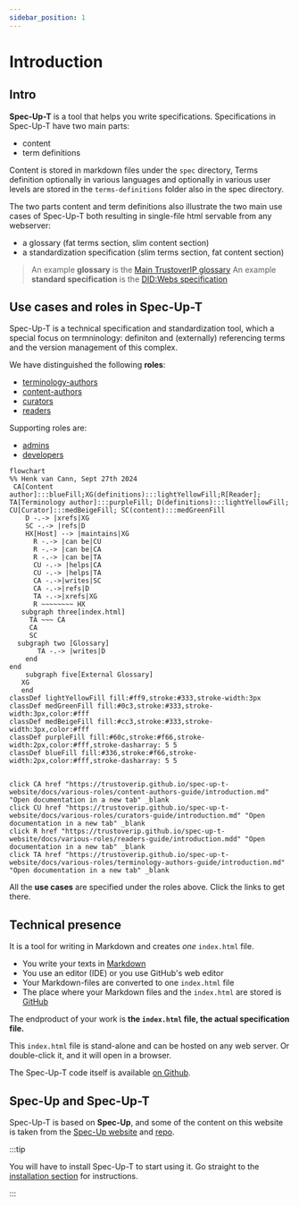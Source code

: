 ```yaml
---
sidebar_position: 1
---
```


# Introduction

## Intro

**Spec-Up-T** is a tool that helps you write specifications. Specifications in Spec-Up-T have two main parts:
* content 
* term definitions

Content is stored in markdown files under the `spec` directory, Terms definition optionally in various languages and optionally in various user levels are stored in the `terms-definitions` folder also in the spec directory.

The two parts content and term definitions also illustrate the two main use cases of Spec-Up-T both resulting in single-file html servable from any webserver:
- a glossary (fat terms section, slim content section)
- a standardization specification (slim terms section, fat content section)

> An example **glossary** is the [Main TrustoverIP glossary](https://github.com/trustoverip/ctwg-main-glossary)
> An example **standard specification** is the [DID:Webs specification](https://github.com/trustoverip/tswg-did-method-webs-specification)

## Use cases and roles in Spec-Up-T

Spec-Up-T is a technical specification and standardization tool, which a special focus on termninology: definiton and (externally) referencing terms and the version management of this complex.

We have distinguished the following **roles**:
- [terminology-authors](./various-roles/terminology-authors-guide/introduction.md)
- [content-authors](./various-roles/content-authors-guide/introduction.md)
- [curators](./various-roles/curators-guide/introduction.md)
- [readers](./various-roles/readers-guide/introduction.md)

Supporting roles are:
- [admins](./various-roles/admins-guide/introduction.md)
- [developers](./various-roles/developers-guide.md)

``` mermaid
flowchart
%% Henk van Cann, Sept 27th 2024
 CA[Content author]:::blueFill;XG(definitions):::lightYellowFill;R[Reader];  TA[Terminology author]:::purpleFill; D(definitions):::lightYellowFill; CU[Curator]:::medBeigeFill; SC(content):::medGreenFill
    D -.-> |xrefs|XG
    SC -.-> |refs|D
    HX[Host] --> |maintains|XG 
      R -.-> |can be|CU
      R -.-> |can be|CA
      R -.-> |can be|TA
      CU -.-> |helps|CA
      CU -.-> |helps|TA
      CA -.->|writes|SC
      CA -.->|refs|D
      TA -.->|xrefs|XG
      R ~~~~~~~~ HX
   subgraph three[index.html]
     TA ~~~ CA
     CA
     SC
  subgraph two [Glossary]
       TA -.-> |writes|D
    end
end
    subgraph five[External Glossary]
   XG
   end
classDef lightYellowFill fill:#ff9,stroke:#333,stroke-width:3px
classDef medGreenFill fill:#0c3,stroke:#333,stroke-width:3px,color:#fff
classDef medBeigeFill fill:#cc3,stroke:#333,stroke-width:3px,color:#fff
classDef purpleFill fill:#60c,stroke:#f66,stroke-width:2px,color:#fff,stroke-dasharray: 5 5
classDef blueFill fill:#336,stroke:#f66,stroke-width:2px,color:#fff,stroke-dasharray: 5 5


click CA href "https://trustoverip.github.io/spec-up-t-website/docs/various-roles/content-authors-guide/introduction.md" "Open documentation in a new tab" _blank
click CU href "https://trustoverip.github.io/spec-up-t-website/docs/various-roles/curators-guide/introduction.md" "Open documentation in a new tab" _blank
click R href "https://trustoverip.github.io/spec-up-t-website/docs/various-roles/readers-guide/introduction.mdd" "Open documentation in a new tab" _blank
click TA href "https://trustoverip.github.io/spec-up-t-website/docs/various-roles/terminology-authors-guide/introduction.md" "Open documentation in a new tab" _blank
```

All the **use cases** are specified under the roles above. Click the links to get there.

## Technical presence

It is a tool for writing in Markdown and creates *one* `index.html` file.

- You write your texts in [Markdown](https://www.markdownguide.org/getting-started/)
- You use an editor (IDE) or you use GitHub's web editor
- Your Markdown-files are converted to one `index.html` file
- The place where your Markdown files and the `index.html` are stored is [GitHub](https://github.com)

The endproduct of your work is **the `index.html` file, the actual specification file.**

This `index.html` file is stand-alone and can be hosted on any web server. Or double-click it, and it will open in a browser.

The Spec-Up-T code itself is available [on Github](https://github.com/blockchainbird/spec-up-t).

## Spec-Up and Spec-Up-<span className="rotate">T</span>

Spec-Up-<span className="rotate">T</span> is based on **Spec-Up**, and some of the content on this website is taken from the [Spec-Up website](https://identity.foundation/spec-up/) and [repo](https://github.com/decentralized-identity/spec-up).

:::tip

You will have to install Spec-Up-T to start using it. Go straight to the [installation section](general/installation.md) for instructions.

:::
